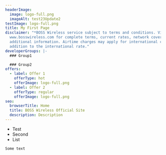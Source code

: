 ```yaml
---
headerImage:
  image: logo-full.png
  imageAlt: test23Update2
testImage: logo-full.png
title: My First Page
disclaimer: "*BOSS Wireless service subject to terms and conditions. Visit
  www.bosswireless.com for complete terms, current rates, network coverage and
  additional information. Airtime charges may apply for international calls in
  addition to the international rate."
developerGroups: |-
  ### Group1

  ### Group2
offers:
  - label: Offer 1
    offerType: hot
    offerImage: logo-full.png
  - label: Offer 2
    offerType: regular
    offerImage: logo-full.png
seo:
  browserTitle: Home
  title: BOSS Wireless Official Site
  description: Description
---
```

* Test
* Second
* List

`Some text`